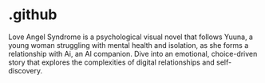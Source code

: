 # .github
Love Angel Syndrome is a psychological visual novel that follows Yuuna, a young woman struggling with mental health and isolation, as she forms a relationship with Ai, an AI companion. Dive into an emotional, choice-driven story that explores the complexities of digital relationships and self-discovery.
